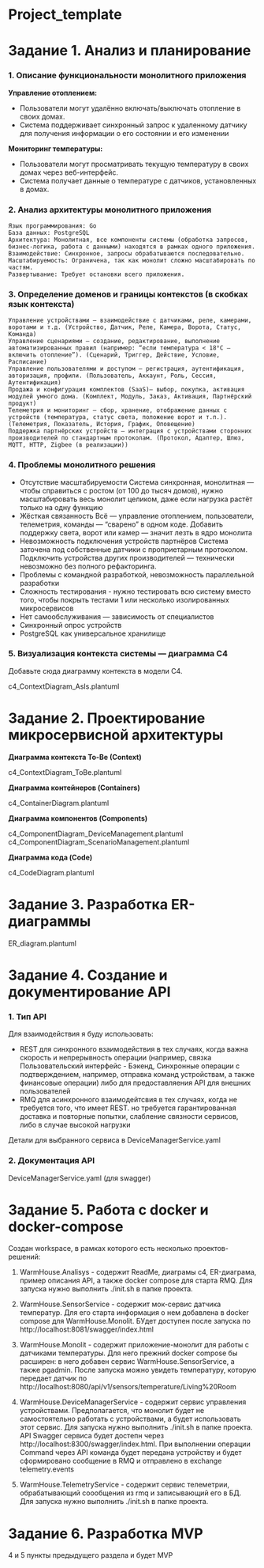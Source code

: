 # Project_template

# Задание 1. Анализ и планирование

### 1. Описание функциональности монолитного приложения

**Управление отоплением:**

- Пользователи могут удалённо включать/выключать отопление в своих домах.
- Система поддерживает синхронный запрос к удаленному датчику для получения информации о его состоянии и его изменении

**Мониторинг температуры:**

- Пользователи могут просматривать текущую температуру в своих домах через веб-интерфейс.
- Система получает данные о температуре с датчиков, установленных в домах.

### 2. Анализ архитектуры монолитного приложения

    Язык программирования: Go
    База данных: PostgreSQL
    Архитектура: Монолитная, все компоненты системы (обработка запросов, бизнес-логика, работа с данными) находятся в рамках одного приложения.
    Взаимодействие: Синхронное, запросы обрабатываются последовательно.
    Масштабируемость: Ограничена, так как монолит сложно масштабировать по частям.
    Развертывание: Требует остановки всего приложения.

### 3. Определение доменов и границы контекстов (в скобках язык контекста)

    Управление устройствами — взаимодействие с датчиками, реле, камерами, воротами и т.д. (Устройство, Датчик, Реле, Камера, Ворота, Статус, Команда)
    Управление сценариями — создание, редактирование, выполнение автоматизированных правил (например: “если температура < 18°C — включить отопление”). (Сценарий, Триггер, Действие, Условие, Расписание)
    Управление пользователями и доступом — регистрация, аутентификация, авторизация, профили. (Пользователь, Аккаунт, Роль, Сессия, Аутентификация)
    Продажа и конфигурация комплектов (SaaS)— выбор, покупка, активация модулей умного дома. (Комплект, Модуль, Заказ, Активация, Партнёрский продукт)
    Телеметрия и мониторинг — сбор, хранение, отображение данных с устройств (температура, статус света, положение ворот и т.п.). (Телеметрия, Показатель, История, График, Оповещение)
    Поддержка партнёрских устройств — интеграция с устройствами сторонних производителей по стандартным протоколам. (Протокол, Адаптер, Шлюз, MQTT, HTTP, Zigbee (в реализации))
	
### **4. Проблемы монолитного решения**

- Отсутствие масштабируемости 
Система синхронная, монолитная — чтобы справиться с ростом (от 100 до тысяч домов), нужно масштабировать весь монолит целиком, даже если нагрузка растёт только на одну функцию 
- Жёсткая связанность
Всё — управление отоплением, пользователи, телеметрия, команды — “сварено” в одном коде. Добавить поддержку света, ворот или камер — значит лезть в ядро монолита
- Невозможность подключения устройств партнёров 
Система заточена под собственные датчики с проприетарным протоколом. Подключить устройства других производителей — технически невозможно без полного рефакторинга. 
- Проблемы с командной разработкой, невозможность параллельной разработки
- Сложность тестирования - нужно тестировать всю систему вместо того, чтобы покрыть тестами 1 или несколько изолированных микросервисов
- Нет самообслуживания — зависимость от специалистов
- Синхронный опрос устройств
- PostgreSQL как универсальное хранилище

### 5. Визуализация контекста системы — диаграмма С4

Добавьте сюда диаграмму контекста в модели C4.

c4_ContextDiagram_AsIs.plantuml

# Задание 2. Проектирование микросервисной архитектуры

**Диаграмма контекста To-Be (Context)**

c4_ContextDiagram_ToBe.plantuml

**Диаграмма контейнеров (Containers)**

с4_ContainerDiagram.plantuml

**Диаграмма компонентов (Components)**

c4_ComponentDiagram_DeviceManagement.plantuml
c4_ComponentDiagram_ScenarioManagement.plantuml

**Диаграмма кода (Code)**

c4_CodeDiagram.plantuml

# Задание 3. Разработка ER-диаграммы

ER_diagram.plantuml

# Задание 4. Создание и документирование API

### 1. Тип API

Для взаимодействия я буду использовать:
- REST для синхронного взаимодействия в тех случаях, когда важна скорость и непрерывность операции (например, связка Пользовательский интерфейс - Бэкенд, Синхронные операции с подтверждением, например, отправка команд устройствам, а также финансовые операции) либо для предоставляения API для внешних пользователей
- RMQ для асинхронного взаимодейтсвия в тех случаях, когда не требуется того, что имеет REST. но требуется гарантированная доставка и повторные попытки, слабление связности сервисов, либо в случае высокой нагрузки

Детали для выбранного сервиса в DeviceManagerService.yaml

### 2. Документация API

DeviceManagerService.yaml (для swagger)

# Задание 5. Работа с docker и docker-compose

Создан workspace, в рамках которого есть несколько проектов-решений:
1) WarmHouse.Analisys - содержит ReadMe, диаграмы c4, ER-диаграма, пример описания API, а также docker compose для старта RMQ. Для запуска нужно выполнить ./init.sh в папке проекта.

2) WarmHouse.SensorService - содержит мок-сервис датчика температур. Для его старта информация о нем добавлена в docker compose для WarmHouse.Monolit. БУдет доступен после запуска по http://localhost:8081/swagger/index.html

3) WarmHouse.Monolit - содержит приложение-монолит для работы с датчиками температуры. Для него прежний docker compose бы расширен: в него добавен сервис WarmHouse.SensorService, а также pgadmin. После запуска можно увидеть температуру, которую передает датчик по http://localhost:8080/api/v1/sensors/temperature/Living%20Room

4) WarmHouse.DeviceManagerService - содержит сервис управления устройствами. Предполагается, что монолит будет не самостоятельно работать с устройствами, а будет использовать этот сервис. Для запуска нужно выполнить ./init.sh в папке проекта. API Swagger сервиса будет достепн через http://localhost:8300/swagger/index.html. При выполнении операции Command через API команда будет передана устройству и будет сформировано сообщение в RMQ и отправлено в exchange telemetry.events

5) WarmHouse.TelemetryService - содержит сервис телеметрии, обрабатывающий соообщения из rmq и записывающий его в БД. Для запуска нужно выполнить ./init.sh в папке проекта.


# **Задание 6. Разработка MVP**

4 и 5 пункты предыдущего раздела и будет MVP

